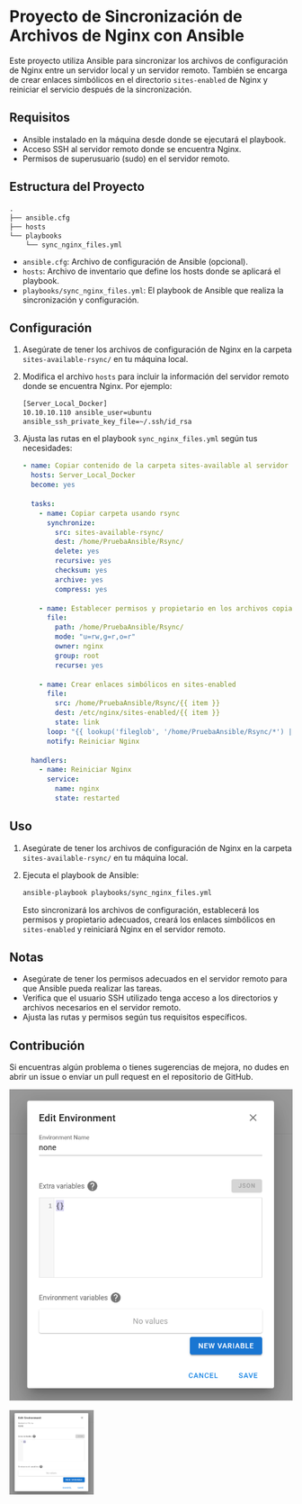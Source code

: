 # Proyecto de Sincronización de Archivos de Nginx con Ansible

Este proyecto utiliza Ansible para sincronizar los archivos de configuración de Nginx entre un servidor local y un servidor remoto. También se encarga de crear enlaces simbólicos en el directorio `sites-enabled` de Nginx y reiniciar el servicio después de la sincronización.

## Requisitos

- Ansible instalado en la máquina desde donde se ejecutará el playbook.
- Acceso SSH al servidor remoto donde se encuentra Nginx.
- Permisos de superusuario (sudo) en el servidor remoto.

## Estructura del Proyecto

```
.
├── ansible.cfg
├── hosts
└── playbooks
    └── sync_nginx_files.yml
```

- `ansible.cfg`: Archivo de configuración de Ansible (opcional).
- `hosts`: Archivo de inventario que define los hosts donde se aplicará el playbook.
- `playbooks/sync_nginx_files.yml`: El playbook de Ansible que realiza la sincronización y configuración.

## Configuración

1. Asegúrate de tener los archivos de configuración de Nginx en la carpeta `sites-available-rsync/` en tu máquina local.

2. Modifica el archivo `hosts` para incluir la información del servidor remoto donde se encuentra Nginx. Por ejemplo:

   ```
   [Server_Local_Docker]
   10.10.10.110 ansible_user=ubuntu ansible_ssh_private_key_file=~/.ssh/id_rsa
   ```

3. Ajusta las rutas en el playbook `sync_nginx_files.yml` según tus necesidades:

   ```yaml
   - name: Copiar contenido de la carpeta sites-available al servidor Ngnix1
     hosts: Server_Local_Docker
     become: yes

     tasks:
       - name: Copiar carpeta usando rsync
         synchronize:
           src: sites-available-rsync/
           dest: /home/PruebaAnsible/Rsync/
           delete: yes
           recursive: yes
           checksum: yes
           archive: yes
           compress: yes

       - name: Establecer permisos y propietario en los archivos copiados
         file:
           path: /home/PruebaAnsible/Rsync/
           mode: "u=rw,g=r,o=r"
           owner: nginx
           group: root
           recurse: yes

       - name: Crear enlaces simbólicos en sites-enabled
         file:
           src: /home/PruebaAnsible/Rsync/{{ item }}
           dest: /etc/nginx/sites-enabled/{{ item }}
           state: link
         loop: "{{ lookup('fileglob', '/home/PruebaAnsible/Rsync/*') | map('basename') | list }}"
         notify: Reiniciar Nginx

     handlers:
       - name: Reiniciar Nginx
         service:
           name: nginx
           state: restarted
   ```

## Uso

1. Asegúrate de tener los archivos de configuración de Nginx en la carpeta `sites-available-rsync/` en tu máquina local.

2. Ejecuta el playbook de Ansible:

   ```bash
   ansible-playbook playbooks/sync_nginx_files.yml
   ```

   Esto sincronizará los archivos de configuración, establecerá los permisos y propietario adecuados, creará los enlaces simbólicos en `sites-enabled` y reiniciará Nginx en el servidor remoto.

## Notas

- Asegúrate de tener los permisos adecuados en el servidor remoto para que Ansible pueda realizar las tareas.
- Verifica que el usuario SSH utilizado tenga acceso a los directorios y archivos necesarios en el servidor remoto.
- Ajusta las rutas y permisos según tus requisitos específicos.

## Contribución

Si encuentras algún problema o tienes sugerencias de mejora, no dudes en abrir un issue o enviar un pull request en el repositorio de GitHub.


![](./img/variable.png)


<img src="./img/variable.png" width="150" height="150" alt="seccion Variables">
